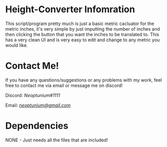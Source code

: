 # Height-Converter Infomration 
This script/program pretty much is just a basic metric cacluator for the metric inches, it's very simple by just imputting the number of inches and then clicking the button that you want the inches to be translated to. This has a very clean UI and is very easy to edit and change to any metric you would like.
# Contact Me!
 If you have any questions/suggestions or any problems with my work, feel free to contact me via email or message me on discord!

  Discord: *Neoptunium#1111*

  Email: *neoptunium@gmail.com*

# Dependencies 
NONE - Just needs all the files that are included!
